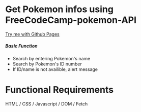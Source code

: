 # Get Pokemon infos using FreeCodeCamp-pokemon-API
[Try me with Github Pages](https://ninininn.github.io/popkemon-api-practice/)

##### Basic Function
- Search by entering Pokemon's name
- Search by Pokemon's ID number
- If ID/name is not availible, alert message

# Functional Requirements
HTML / CSS / Javascript / DOM / Fetch
